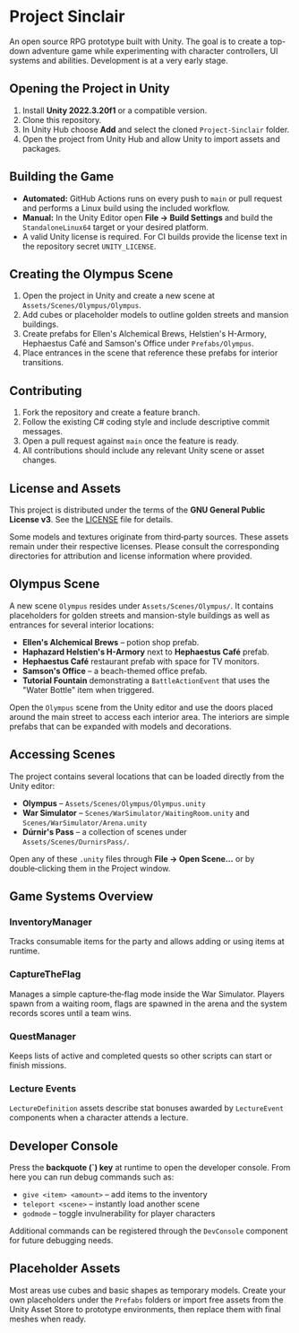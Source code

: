 # Project Sinclair
An open source RPG prototype built with Unity. The goal is to create a top-down adventure game while experimenting with character controllers, UI systems and abilities. Development is at a very early stage.

## Opening the Project in Unity
1. Install **Unity 2022.3.20f1** or a compatible version.
2. Clone this repository.
3. In Unity Hub choose **Add** and select the cloned `Project-Sinclair` folder.
4. Open the project from Unity Hub and allow Unity to import assets and packages.

## Building the Game
- **Automated:** GitHub Actions runs on every push to `main` or pull request and performs a Linux build using the included workflow.
- **Manual:** In the Unity Editor open **File → Build Settings** and build the `StandaloneLinux64` target or your desired platform.
- A valid Unity license is required. For CI builds provide the license text in the repository secret `UNITY_LICENSE`.


## Creating the Olympus Scene
1. Open the project in Unity and create a new scene at `Assets/Scenes/Olympus/Olympus`.
2. Add cubes or placeholder models to outline golden streets and mansion buildings.
3. Create prefabs for Ellen's Alchemical Brews, Helstien's H-Armory, Hephaestus Café and Samson's Office under `Prefabs/Olympus`.
4. Place entrances in the scene that reference these prefabs for interior transitions.


## Contributing
1. Fork the repository and create a feature branch.
2. Follow the existing C# coding style and include descriptive commit messages.
3. Open a pull request against `main` once the feature is ready.
4. All contributions should include any relevant Unity scene or asset changes.

## License and Assets
This project is distributed under the terms of the **GNU General Public License v3**. See the [LICENSE](LICENSE) file for details.

Some models and textures originate from third‑party sources. These assets remain under their respective licenses. Please consult the corresponding directories for attribution and license information where provided.

## Olympus Scene
A new scene `Olympus` resides under `Assets/Scenes/Olympus/`. It contains
placeholders for golden streets and mansion-style buildings as well as entrances
for several interior locations:

- **Ellen's Alchemical Brews** – potion shop prefab.
- **Haphazard Helstien's H-Armory** next to **Hephaestus Café** prefab.
- **Hephaestus Café** restaurant prefab with space for TV monitors.
- **Samson's Office** – a beach-themed office prefab.
- **Tutorial Fountain** demonstrating a `BattleActionEvent` that uses the
  "Water Bottle" item when triggered.

Open the `Olympus` scene from the Unity editor and use the doors placed around
the main street to access each interior area. The interiors are simple prefabs
that can be expanded with models and decorations.

## Accessing Scenes
The project contains several locations that can be loaded directly from the
Unity editor:

- **Olympus** – `Assets/Scenes/Olympus/Olympus.unity`
- **War Simulator** – `Scenes/WarSimulator/WaitingRoom.unity` and
  `Scenes/WarSimulator/Arena.unity`
- **Dúrnir's Pass** – a collection of scenes under
  `Assets/Scenes/DurnirsPass/`.

Open any of these `.unity` files through **File → Open Scene…** or by
double‑clicking them in the Project window.

## Game Systems Overview
### InventoryManager
Tracks consumable items for the party and allows adding or using items at
runtime.

### CaptureTheFlag
Manages a simple capture‑the‑flag mode inside the War Simulator. Players spawn
from a waiting room, flags are spawned in the arena and the system records
scores until a team wins.

### QuestManager
Keeps lists of active and completed quests so other scripts can start or finish
missions.

### Lecture Events
`LectureDefinition` assets describe stat bonuses awarded by `LectureEvent`
components when a character attends a lecture.

## Developer Console
Press the **backquote (`) key** at runtime to open the developer console. From
here you can run debug commands such as:

- `give <item> <amount>` – add items to the inventory
- `teleport <scene>` – instantly load another scene
- `godmode` – toggle invulnerability for player characters

Additional commands can be registered through the `DevConsole` component for
future debugging needs.

## Placeholder Assets
Most areas use cubes and basic shapes as temporary models. Create your own
placeholders under the `Prefabs` folders or import free assets from the Unity
Asset Store to prototype environments, then replace them with final meshes when
ready.
